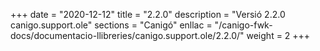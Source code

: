 +++
date        = "2020-12-12"
title       = "2.2.0"
description = "Versió 2.2.0 canigo.support.ole"
sections    = "Canigó"
enllac		= "/canigo-fwk-docs/documentacio-llibreries/canigo.support.ole/2.2.0/"
weight		= 2
+++
